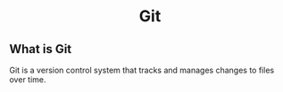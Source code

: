 <h1 style="text-align: center">Git</h1>

## What is Git
Git is a version control system that tracks and manages changes to files over time. 